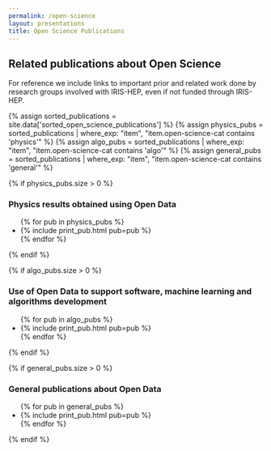 ```yaml
---
permalink: /open-science
layout: presentations
title: Open Science Publications
---
```


## Related publications about Open Science

For reference we include links to important prior and related work
done by research groups involved with IRIS-HEP, even if not funded through
IRIS-HEP.

{% assign sorted_publications = site.data['sorted_open_science_publications'] %}
{% assign physics_pubs = sorted_publications | where_exp: "item", "item.open-science-cat contains 'physics'" %}
{% assign algo_pubs = sorted_publications | where_exp: "item", "item.open-science-cat contains 'algo'" %}
{% assign general_pubs = sorted_publications | where_exp: "item", "item.open-science-cat contains 'general'" %}

{% if physics_pubs.size > 0 %}
### Physics results obtained using Open Data

<ul>
  {% for pub in physics_pubs %}
    <li> {% include print_pub.html pub=pub %} </li>
  {% endfor %}
</ul>
{% endif %}

{% if algo_pubs.size > 0 %}
### Use of Open Data to support software, machine learning and algorithms development

<ul>
  {% for pub in algo_pubs %}
    <li> {% include print_pub.html pub=pub %} </li>
  {% endfor %}
</ul>
{% endif %}

{% if general_pubs.size > 0 %}
### General publications about Open Data

<ul>
  {% for pub in general_pubs %}
    <li> {% include print_pub.html pub=pub %} </li>
  {% endfor %}
</ul>
{% endif %}


